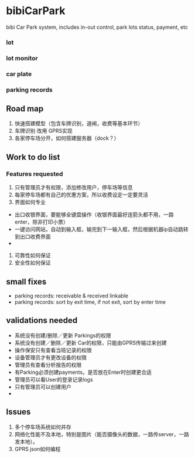# bibiCarPark
bibi Car Park system, includes in-out control, park lots status, payment, etc

### lot
### lot monitor
### car plate
### parking records

## Road map
1. 快速搭建模型（包含车牌识别，道闸，收费等基本环节）
1. 车牌识别 改用 GPRS实现
1. 各家停车场分开，如何搭建服务器（dock？）

## Work to do list
### Features requested
1. 只有管理员才有权限，添加修改用户，停车场等信息
1. 每家停车场都有自己的优惠方案，所以收费设定一定要灵活
1. 界面如何专业
 - 出口收银界面，要能够全键盘操作（收银界面最好连箭头都不用，一路enter，除非打印小票）
 - 一键访问网站，自动到输入框，输完到下一输入框，然后根据机器ip自动跳转到出口收费界面
 -
1. 可靠性如何保证
1. 安全性如何保证

## small fixes
 - parking records: receivable & received linkable
 - parking records: sort by exit time, if not exit, sort by enter time

## validations needed
 - 系统没有创建/删除／更新 Parkings的权限
 - 系统没有创建／删除／更新 Car的权限，只能由GPRS传输过来创建
 - 操作保安只有查看当班记录的权限
 - 设备管理员才有更改设备的权限
 - 管理员有查看分析报告的权限
 - 有Parking必须创建payments，是否放在Enter时创建更合适
 - 管理员可以看User的登录记录logs
 - 只有管理员可以创建用户
 -

## Issues
1. 多个停车场系统如何并存
1. 网络化性能不及本地，特别是图片（能否摄像头的数据，一路传server，一路发本地）。
1. GPRS json如何编程
